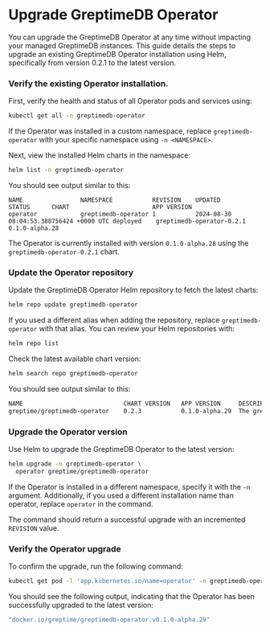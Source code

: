 # Upgrade GreptimeDB Operator
You can upgrade the GreptimeDB Operator at any time without impacting your managed GreptimeDB instances. This guide details the steps to upgrade an existing GreptimeDB Operator installation using Helm, specifically from version 0.2.1 to the latest version.

### Verify the existing Operator installation.

First, verify the health and status of all Operator pods and services using:

```bash
kubectl get all -n greptimedb-operator
```

If the Operator was installed in a custom namespace, replace `greptimedb-operator` with your specific namespace using `-n <NAMESPACE>`.

Next, view the installed Helm charts in the namespace:

```bash
helm list -n greptimedb-operator
```

You should see output similar to this:
```
NAME               	NAMESPACE          	REVISION	UPDATED                                	STATUS  	CHART                    	APP VERSION
operator	        greptimedb-operator	1       	2024-08-30 08:04:53.388756424 +0000 UTC	deployed	greptimedb-operator-0.2.1	0.1.0-alpha.28
```

The Operator is currently installed with version `0.1.0-alpha.28` using the `greptimedb-operator-0.2.1` chart.

### Update the Operator repository

Update the GreptimeDB Operator Helm repository to fetch the latest charts:

```bash
helm repo update greptimedb-operator
```

If you used a different alias when adding the repository, replace `greptimedb-operator` with that alias. You can review your Helm repositories with:

```bash
helm repo list
```

Check the latest available chart version:

```bash
helm search repo greptimedb-operator
```

You should see output similar to this:
```bash
NAME                        	CHART VERSION	APP VERSION   	DESCRIPTION
greptime/greptimedb-operator	0.2.3        	0.1.0-alpha.29	The greptimedb-operator Helm chart for Kubernetes.
```

### Upgrade the Operator version

Use Helm to upgrade the GreptimeDB Operator to the latest version:
```bash
helm upgrade -n greptimedb-operator \
  operator greptime/greptimedb-operator
```

If the Operator is installed in a different namespace, specify it with the `-n` argument. Additionally, if you used a different installation name than operator, replace `operator` in the command.

The command should return a successful upgrade with an incremented `REVISION` value.

### Verify the Operator upgrade

To confirm the upgrade, run the following command:
```bash
kubectl get pod -l 'app.kubernetes.io/name=operator' -n greptimedb-operator -o json | jq '.items[0].spec.containers[0].image'
```

You should see the following output, indicating that the Operator has been successfully upgraded to the latest version:
```bash
"docker.io/greptime/greptimedb-operator:v0.1.0-alpha.29"
```